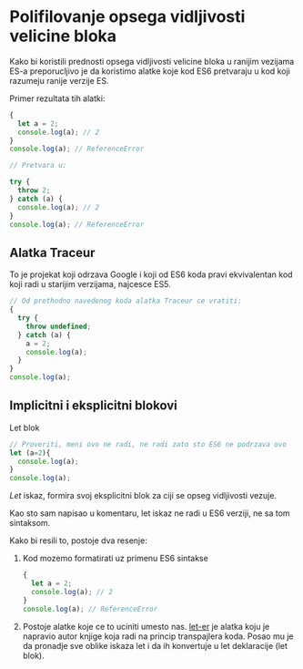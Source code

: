 # Polifilovanje opsega vidljivosti velicine bloka

Kako bi koristili prednosti opsega vidljivosti velicine bloka u ranijim vezijama ES-a preporucljivo je da koristimo alatke koje kod ES6 pretvaraju u kod koji razumeju ranije verzije ES.

Primer rezultata tih alatki:

```js
{
  let a = 2;
  console.log(a); // 2
}
console.log(a); // ReferenceError

// Pretvara u:

try {
  throw 2;
} catch (a) {
  console.log(a); // 2
}
console.log(a); // ReferenceError
```

## Alatka Traceur

To je projekat koji odrzava Google i koji od ES6 koda pravi ekvivalentan kod koji radi u starijim verzijama, najcesce ES5.

```js
// Od prethodno navedenog koda alatka Traceur ce vratiti:
{
  try {
    throw undefined;
  } catch (a) {
    a = 2;
    console.log(a);
  }
}
console.log(a);
```

## Implicitni i eksplicitni blokovi

Let blok

```js
// Proveriti, meni ovo ne radi, ne radi zato sto ES6 ne podrzava ovo
let (a=2){
  console.log(a);
}
console.log(a);
```

_Let_ iskaz, formira svoj eksplicitni blok za ciji se opseg vidljivosti vezuje.

Kao sto sam napisao u komentaru, let iskaz ne radi u ES6 verziji, ne sa tom sintaksom.

Kako bi resili to, postoje dva resenje:

1. Kod mozemo formatirati uz primenu ES6 sintakse

    ```js
    {
      let a = 2;
      console.log(a); // 2
    }
    console.log(a); // ReferenceError
    ```

2. Postoje alatke koje ce to uciniti umesto nas. [let-er](https://github.com/getify/let-er) je alatka koju je napravio autor knjige koja radi na princip transpajlera koda. Posao mu je da pronadje sve oblike iskaza let i da ih konvertuje u let deklaracije (let blok).
